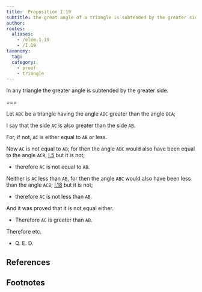 ```yaml
---
title:  Proposition I.19
subtitle: the great angle of a triangle is subtended by the greater side
author:
routes:
  aliases:
    - /elem.1.19
    - /I.19
taxonomy:
  tag:
  category:
    - proof
    - triangle
---
```


In any triangle the greater angle is subtended by the greater side.

===

Let `ABC` be a triangle having the angle `ABC` greater than the angle `BCA`;

I say that the side `AC` is also greater than the side `AB`.

For, if not, `AC` is either equal to `AB` or less.

Now `AC` is not equal to `AB`; for then the angle `ABC` would also have been equal to the angle `ACB`; [I.5] but it is not; 

- therefore `AC` is not equal to `AB`.

Neither is `AC` less than `AB`, for then the angle `ABC` would also have been less than the angle `ACB`; [I.18] but it is not; 

- therefore `AC` is not less than `AB`.

And it was proved that it is not equal either. 

- Therefore `AC` is greater than `AB`.

Therefore etc.

- Q. E. D.

## References

[I.5]: /elem.1.5 "Book 1 - Proposition 5"
[I.18]: /elem.1.18 "Book 1 - Proposition 18"
## Footnotes

